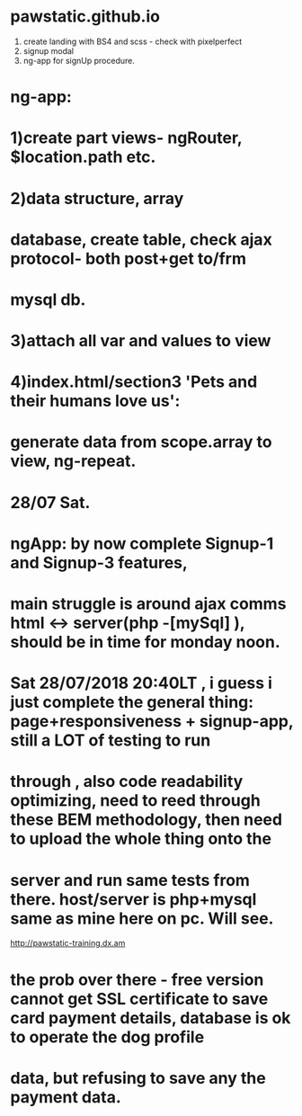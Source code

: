 # pawstatic.github.io
1) create landing with BS4 and scss - check with pixelperfect
2) signup modal
3) ng-app for signUp procedure.

# ng-app: 
# 1)create part views- ngRouter, $location.path etc.
# 2)data structure, array
#    database, create table, check ajax protocol- both post+get to/frm 
#    mysql db.
# 3)attach all var and values to view
# 4)index.html/section3 'Pets and their humans love us':
#   generate data from scope.array to view, ng-repeat.
# 28/07 Sat. 
# ngApp: by now complete Signup-1 and Signup-3 features,
# main struggle is around  ajax comms html <-> server(php -[mySql] ), should be in time for monday noon.

# Sat 28/07/2018 20:40LT , i guess i just complete the general thing: page+responsiveness + signup-app, still a LOT of testing to run 
# through , also code readability optimizing, need to reed through these BEM methodology, then need to upload the whole thing onto the
# server and run same tests from there. host/server is php+mysql same as mine here on pc. Will see. 


http://pawstatic-training.dx.am


# the prob over there - free version cannot get SSL certificate to save card payment details, database is ok to operate the dog profile
# data, but refusing to save any the payment data.
